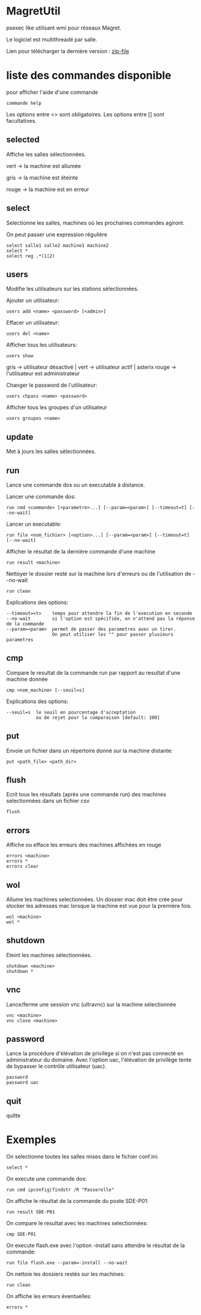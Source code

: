 # MagretUtil
psexec like utilisant wmi pour réseaux Magret.

Le logiciel est multithreadé par salle.

Lien pour télécharger la dernière version : [zip-file](https://github.com/bbmt-bbmt/MagretUtil/releases/download/0.1/MagretUtil-v0.1.zip)

# liste des commandes disponible
pour afficher l'aide d'une commande
```
commande help
```
Les options entre <> sont obligatoires.
Les options entre [] sont facultatives.


## selected
Affiche les salles sélectionnées.


vert  -> la machine est allumée

gris  -> la machine est éteinte

rouge -> la machine est en erreur

## select
Selectionne les salles, machines où les prochaines commandes agiront.

On peut passer une expression régulière
```
select salle1 salle2 machine1 machine2
select *
select reg .*(1|2)
```

## users
Modifie les utilisateurs sur les stations sélectionnées.

Ajouter un utilisateur:
```
users add <name> <password> [<admin>]  
```
Effacer un utilisateur:
```
users del <name> 
```
Afficher tous les utilisateurs:
```
users show
``` 
gris -> utilisateur désactivé | vert -> utilisateur actif | asterix rouge -> l'utilisateur est administrateur

Changer le password de l'utilisateur:
```
users chpass <name> <password>
```
Afficher tous les groupes d'un utilisateur
```
users groupes <name>
```

## update
Met à jours les salles sélectionnées.

## run
Lance une commande dos ou un executable à distance.

Lancer une commande dos:
```
run cmd <commande> [<parametre>...] [--param=<param>] [--timeout=t] [--no-wait]
```
Lancer un executable:
```
run file <nom_fichier> [<option>...] [--param=<param>] [--timeout=t] [--no-wait]
```
Afficher le résultat de la dernière commande d'une machine
```
run result <machine>
```
Nettoyer le dossier resté sur la machine lors d'erreurs ou de l'utilisation de --no-wait
```
run clean
```

Explications des options:
```
--timeout=<t>    temps pour attendre la fin de l'execution en seconde
--no-wait        si l'option est spécifiée, on n'attend pas la réponse de la commande
--param=<param>  permet de passer des parametres avec un tirer.
                 On peut utiliser les "" pour passer plusieurs parametres
```

## cmp
Compare le resultat de la commande run par rapport au resultat d'une machine donnée
```
cmp <nom_machine> [--seuil=s]
```
Explications  des options:
```
--seuil=s  le seuil en pourcentage d'acceptation
           ou de rejet pour la comparaison [default: 100]
```

## put
Envoie un fichier dans un répertoire donné sur la machine distante:
```
put <path_file> <path_dir>
```

## flush
Ecrit tous les résultats (après une commande run) des machines selectionnées dans un fichier csv
```
flush
```

## errors
Affiche ou efface les erreurs des machines affichées en rouge
```
errors <machine>
errors *
errors clear
```

## wol
Allume les machines selectionnées. Un dossier mac doit être crée pour stocker les adresses mac lorsque la machine est vue pour la première fois.
```
wol <machine>
wol *
```

## shutdown
Eteint les machines sélectionnées.
```
shutdown <machine>
shutdown *
```

## vnc
Lance/ferme une session vnc (ultravnc) sur la machine sélectionnée
```
vnc <machine>
vnc close <machine>
```

## password
Lance la procédure d'élévation de privilège si on n'est pas connecté en administrateur du domaine.
Avec l'option uac, l'élévation de privilège tente de bypasser le contrôle utilisateur (uac).
```
password
password uac
```

## quit
quitte

# Exemples
On selectionne toutes les salles mises dans le fichier conf.ini:
```
select *
```
On execute une commande dos:
```
run cmd ipconfig|findstr /R "Passerelle"
```
On affiche le résultat de la commande du poste SDE-P01:
```
run result SDE-P01
```
On compare le resultat avec les machines selectionnées:
```
cmp SDE-P01
```
On execute flash.exe avec l'option -install sans attendre le résultat de la commande:
```
run file flash.exe --param=-install --no-wait
```
On nettoie les dossiers restés sur les machines:
```
run clean
```
On affiche les erreurs éventuelles:
```
errors *
```

